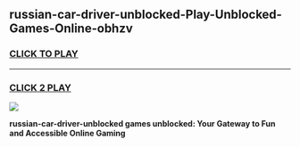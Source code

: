 
## russian-car-driver-unblocked-Play-Unblocked-Games-Online-obhzv
<h3>
<a href="https://premium76.site?title=russian-car-driver-unblocked&ref=25A">CLICK TO PLAY</a></h3>
<hr>

<h3>
<a href="https://premium76.site?title=russian-car-driver-unblocked&ref=25A">CLICK 2 PLAY</a>
  
</h3>

<a href="https://premium76.site?title=russian-car-driver-unblocked&ref=25A"><img src="https://clearcache.store/games.png"></a>


**russian-car-driver-unblocked games unblocked: Your Gateway to Fun and Accessible Online Gaming**
